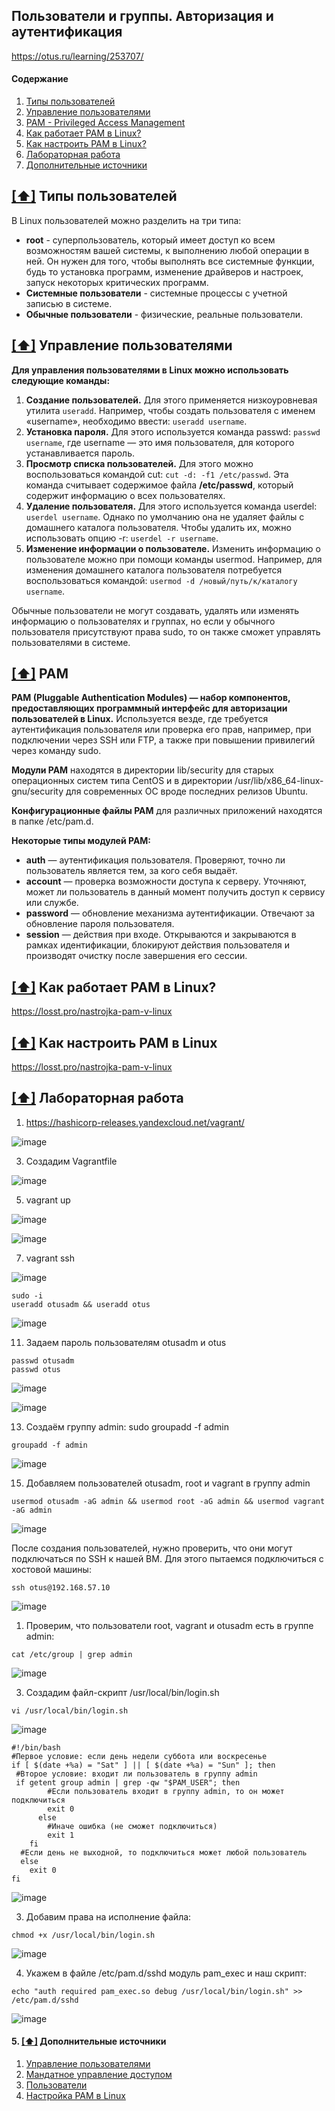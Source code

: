 ## Пользователи и группы. Авторизация и аутентификация

https://otus.ru/learning/253707/

#### <a name='toc'>Содержание</a>

1. [Типы пользователей](#1)
2. [Управление пользователями](#2)
3. [PAM - Privileged Access Management](#3)
4. [Как работает PAM в Linux?](#4)
5. [Как настроить PAM в Linux?](#5)
6. [Лабораторная работа](#6)
7. [Дополнительные источники](#recommended_sources)

## [[⬆]](#toc) <a name='1'>Типы пользователей</a>

В Linux пользователей можно разделить на три типа:

- **root** - суперпользователь, который имеет доступ ко всем возможностям вашей системы, к выполнению любой операции в ней. Он нужен для того, чтобы выполнять все системные функции, будь то установка программ, изменение драйверов и настроек, запуск некоторых критических программ.
- **Системные пользователи** - системные процессы с учетной записью в системе.
- **Обычные пользователи** - физические, реальные пользователи.


## [[⬆]](#toc) <a name='2'>Управление пользователями</a>

**Для управления пользователями в Linux можно использовать следующие команды:**

1. **Создание пользователей.** Для этого применяется низкоуровневая утилита `useradd`. Например, чтобы создать пользователя с именем «username», необходимо ввести: `useradd username`.
2. **Установка пароля.** Для этого используется команда passwd: `passwd username`, где username — это имя пользователя, для которого устанавливается пароль.
3. **Просмотр списка пользователей.** Для этого можно воспользоваться командой cut: `cut -d: -f1 /etc/passwd`. Эта команда считывает содержимое файла **/etc/passwd**, который содержит информацию о всех пользователях.
4. **Удаление пользователя.** Для этого используется команда userdel: `userdel username`. Однако по умолчанию она не удаляет файлы с домашнего каталога пользователя. Чтобы удалить их, можно использовать опцию -r: `userdel -r username`.
5. **Изменение информации о пользователе.** Изменить информацию о пользователе можно при помощи команды usermod. Например, для изменения домашнего каталога пользователя потребуется воспользоваться командой: `usermod -d /новый/путь/к/каталогу username`.

Обычные пользователи не могут создавать, удалять или изменять информацию о пользователях и группах, но если у обычного пользователя присутствуют права sudo, то он также сможет управлять пользователями в системе. 


## [[⬆]](#toc) <a name='3'>PAM</a>

**PAM (Pluggable Authentication Modules) — набор компонентов, предоставляющих программный интерфейс для авторизации пользователей в Linux.** Используется везде, где требуется аутентификация пользователя или проверка его прав, например, при подключении через SSH или FTP, а также при повышении привилегий через команду sudo.

**Модули PAM** находятся в директории lib/security для старых операционных систем типа CentOS и в директории /usr/lib/x86_64-linux-gnu/security для современных ОС вроде последних релизов Ubuntu.

**Конфигурационные файлы PAM** для различных приложений находятся в папке /etc/pam.d.

**Некоторые типы модулей PAM:**

- **auth** — аутентификация пользователя. Проверяют, точно ли пользователь является тем, за кого себя выдаёт.
- **account** — проверка возможности доступа к серверу. Уточняют, может ли пользователь в данный момент получить доступ к сервису или службе.
- **password** — обновление механизма аутентификации. Отвечают за обновление пароля пользователя.
- **session** — действия при входе. Открываются и закрываются в рамках идентификации, блокируют действия пользователя и производят очистку после завершения его сессии.


## [[⬆]](#toc) <a name='4'>Как работает PAM в Linux?</a>
https://losst.pro/nastrojka-pam-v-linux

## [[⬆]](#toc) <a name='5'>Как настроить PAM в Linux</a>
https://losst.pro/nastrojka-pam-v-linux


## [[⬆]](#toc) <a name='6'>Лабораторная работа</a>

1. https://hashicorp-releases.yandexcloud.net/vagrant/

![image](https://github.com/user-attachments/assets/22c93b89-9d2c-46a5-9eee-f954e136f97b)

3. Создадим Vagrantfile

![image](https://github.com/user-attachments/assets/d3d4aaf6-ceab-4cc2-906c-3710c5a292fe)

5. vagrant up

![image](https://github.com/user-attachments/assets/6779feb4-649d-42d8-a53c-edb813b3457e)

![image](https://github.com/user-attachments/assets/25cebc83-6051-4737-9d5c-28ebe8ddc590)


7. vagrant ssh

![image](https://github.com/user-attachments/assets/ffd77075-0c35-4075-96c1-0788f59c4003)

```
sudo -i
useradd otusadm && useradd otus
```

![image](https://github.com/user-attachments/assets/14462804-9030-47be-8b86-2b096de8f268)

 11. Задаем пароль пользователям otusadm и otus
```
passwd otusadm
passwd otus
```

![image](https://github.com/user-attachments/assets/fb37cdee-ae48-4b99-8093-cf09cd540560)

![image](https://github.com/user-attachments/assets/7025efd0-328a-4607-94d2-d5437d71937d)


13. Создаём группу admin: sudo groupadd -f admin
```
groupadd -f admin
```

![image](https://github.com/user-attachments/assets/47a2d77d-6f7d-4bc5-a542-c5c3440884a4)

15. Добавляем пользователей otusadm, root и vagrant в группу admin
```
usermod otusadm -aG admin && usermod root -aG admin && usermod vagrant -aG admin
```

![image](https://github.com/user-attachments/assets/4c083a12-eb68-4666-a763-ff9e4642d5c0)


После создания пользователей, нужно проверить, что они могут подключаться по SSH к нашей ВМ. Для этого пытаемся подключиться с хостовой машины: 
```
ssh otus@192.168.57.10
```

![image](https://github.com/user-attachments/assets/c7256fe1-8ffb-4ced-9811-be5af92ea4ee)


1. Проверим, что пользователи root, vagrant и otusadm есть в группе admin:
```
cat /etc/group | grep admin
```

![image](https://github.com/user-attachments/assets/54706bbf-2611-437a-b3b3-8930e9d1aa38)


3. Создадим файл-скрипт /usr/local/bin/login.sh
```
vi /usr/local/bin/login.sh
```

![image](https://github.com/user-attachments/assets/2f28476d-c7a9-46be-b431-ec354affa2a5)

```
#!/bin/bash
#Первое условие: если день недели суббота или воскресенье
if [ $(date +%a) = "Sat" ] || [ $(date +%a) = "Sun" ]; then
 #Второе условие: входит ли пользователь в группу admin
 if getent group admin | grep -qw "$PAM_USER"; then
        #Если пользователь входит в группу admin, то он может подключиться
        exit 0
      else
        #Иначе ошибка (не сможет подключиться)
        exit 1
    fi
  #Если день не выходной, то подключиться может любой пользователь
  else
    exit 0
fi
```

![image](https://github.com/user-attachments/assets/789d9680-bcec-443b-8ff9-d869819212aa)



3. Добавим права на исполнение файла:

```
chmod +x /usr/local/bin/login.sh
```

![image](https://github.com/user-attachments/assets/e94a30aa-7ee7-4c5a-9571-e19d0f5fc76f)


4. Укажем в файле /etc/pam.d/sshd модуль pam_exec и наш скрипт:
```
echo "auth required pam_exec.so debug /usr/local/bin/login.sh" >> /etc/pam.d/sshd
```

![image](https://github.com/user-attachments/assets/b0069a0b-fbf7-4c3c-9719-155a2814e13b)







#### 5. [[⬆]](#toc) <a name='recommended_sources'>Дополнительные источники</a>

1. [Управление пользователями](https://firstvds.ru/technology/linux-user-management)
2. [Мандатное управление доступом](https://ru.wikipedia.org/wiki/%D0%9C%D0%B0%D0%BD%D0%B4%D0%B0%D1%82%D0%BD%D0%BE%D0%B5_%D1%83%D0%BF%D1%80%D0%B0%D0%B2%D0%BB%D0%B5%D0%BD%D0%B8%D0%B5_%D0%B4%D0%BE%D1%81%D1%82%D1%83%D0%BF%D0%BE%D0%BC)
3. [Пользователи](https://www.altlinux.org/%D0%A3%D0%BF%D1%80%D0%B0%D0%B2%D0%BB%D0%B5%D0%BD%D0%B8%D0%B5_%D0%BF%D0%BE%D0%BB%D1%8C%D0%B7%D0%BE%D0%B2%D0%B0%D1%82%D0%B5%D0%BB%D1%8F%D0%BC%D0%B8)
4. [Настройка PAM в Linux](https://losst.pro/nastrojka-pam-v-linux)
